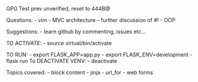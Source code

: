 
GPG Test
prev unverified, reset to 444B@


Questions:
	- vim
	- MVC architecture
	- further discussion of #!
	- OOP

Suggestions:
	- learn github by commenting, issues etc...




TO ACTIVATE:
	- source virtual/bin/activate

TO RUN:
	- export FLASK_APP=app.py
	- export FLASK_ENV=development
	- flask run
To DEACTIVATE VENV:
	- deactivate

Topics covered:
	- block content
	- jinja
	- url_for
	- web forms